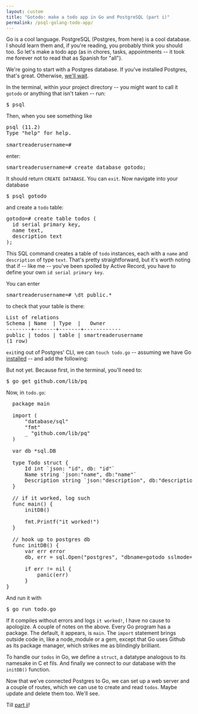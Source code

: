 ```yaml
---
layout: custom
title: "Gotodo: make a todo app in Go and PostgreSQL (part i)"
permalink: /psql-golang-todo-app/
---
```


Go is a cool language. PostgreSQL (Postgres, from here) is a cool database. I should learn them and, if you're reading, you probably think you should too. So let's make a todo app (as in chores, tasks, appointments -- it took me forever not to read that as Spanish for "all").

We're going to start with a Postgres database. If you've installed Postgres, that's great. Otherwise, <a href="https://gomakethings.com/why-i-still-use-xhr-instead-of-the-fetch-api/" target="\_blank" rel="noopener noreferrer">we'll wait</a>.

In the terminal, within your project directory -- you might want to call it `gotodo` or anything that isn't taken -- run:

<pre class="prettyprint lang-bsh">
$ psql
</pre>

Then, when you see something like

<pre class="prettyprint lang-bsh">
psql (11.2)
Type "help" for help.

smartreaderusername=#
</pre>

enter:

<pre class="prettyprint lang-bsh">
smartreaderusername=# create database gotodo;
</pre>

It should return `CREATE DATABASE`. You can `exit`. Now navigate into your database

<pre class="prettyprint lang-bsh">
$ psql gotodo
</pre>

and create a `todo` table:

<pre class="prettyprint lang-bsh">
gotodo=# create table todos (
  id serial primary key,
  name text,
  description text
);
</pre>

This SQL command creates a table of `todo` instances, each with a `name` and `description` of type `text`. That's pretty straightforward, but it's worth noting that if -- like me -- you've been spoiled by Active Record, you have to define your own `id serial primary key`.

You can enter

<pre class="prettyprint lang-bsh">
smartreaderusername=# \dt public.*
</pre>

to check that your table is there:

<pre class="prettyprint lang-bsh">
List of relations
Schema | Name  | Type  |   Owner    
--------+-------+-------+------------
public | todos | table | smartreaderusername
(1 row)
</pre>

`exit`ing out of Postgres' CLI, we can `touch todo.go` -- assuming we have Go <a href="https://golang.org/doc/install" target="\_blank" rel="noopener noreferrer">installed</a> -- and add the following:

But not yet. Because first, in the terminal, you'll need to:

<pre class="prettyprint lang-bsh">
$ go get github.com/lib/pq
</pre>

Now, in `todo.go`:

<pre class="prettyprint lang-go">
  package main

  import (
      "database/sql"
      "fmt"
      _ "github.com/lib/pq"
  )

  var db *sql.DB

  type Todo struct {
      Id int `json: "id", db: "id"`
      Name string `json:"name", db:"name"`
      Description string `json:"description", db:"description"`
  }

  // if it worked, log such
  func main() {
      initDB()

      fmt.Printf("it worked!")
  }

  // hook up to postgres db
  func initDB() {
      var err error
      db, err = sql.Open("postgres", "dbname=gotodo sslmode=disable")

      if err != nil {
          panic(err)
      }
}
</pre>

And run it with

<pre class="prettyprint lang-bsh">
$ go run todo.go
</pre>

If it compiles without errors and logs `it worked!`, I have no cause to apologize. A couple of notes on the above. Every Go program has a package. The default, it appears, is `main`. The `import` statement brings outside code in, like a node_module or a gem, except that Go uses Github as its package manager, which strikes me as blindingly brilliant.

To handle our `todos` in Go, we define a `struct`, a datatype analogous to its namesake in C et fils. And finally we connect to our database with the `initDB()` function.

Now that we've connected Postgres to Go, we can set up a web server and a couple of routes, which we can use to create and read `todos`. Maybe update and delete them too. We'll see.


Till <a href="https://davidfloyd91.github.io/psql-golang-todo-app-2/" target="\_blank" rel="noopener noreferrer">part ii</a>!
